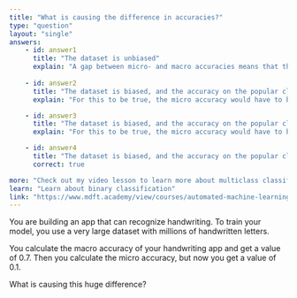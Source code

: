 ```yaml
---
title: "What is causing the difference in accuracies?"
type: "question"
layout: "single"
answers:
    - id: answer1
      title: "The dataset is unbiased"
      explain: "A gap between micro- and macro accuracies means that the dataset is biased."
      
    - id: answer2
      title: "The dataset is biased, and the accuracy on the popular classes is much higher than the accuracy on the rare classes."
      explain: "For this to be true, the micro accuracy would have to be higher than the macro accuracy."

    - id: answer3
      title: "The dataset is biased, and the accuracy on the popular classes is the same as the accuracy on the rare classes."
      explain: "For this to be true, the micro accuracy would have to be roughly equal to the macro accuracy."

    - id: answer4
      title: "The dataset is biased, and the accuracy on the popular classes is much lower than the accuracy on the rare classes."
      correct: true

more: "Check out my video lesson to learn more about multiclass classification."
learn: "Learn about binary classification"
link: "https://www.mdft.academy/view/courses/automated-machine-learning-with-mlnet/403059-multiclass-classification/1153061-introducing-multiclass-classification"
---
```


You are building an app that can recognize handwriting. To train your model, you use a very large dataset with millions of handwritten letters. 

You calculate the macro accuracy of your handwriting app and get a value of 0.7. Then you calculate the micro accuracy, but now you get a value of 0.1. 

What is causing this huge difference?